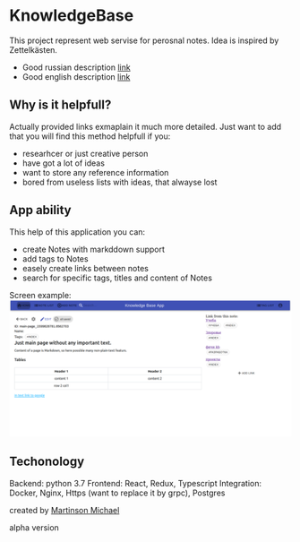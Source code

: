 # KnowledgeBase

This project represent web servise for perosnal notes. Idea is inspired by Zettelkästen. 

 * Good russian description [link](https://habr.com/ru/post/508672/)
 * Good english description [link](https://zettelkasten.de/)

## Why is it helpfull?

Actually provided links exmaplain it much more detailed. Just want to add that you will find this method helpfull if you:
 * researhcer or just creative person
 * have got a lot of ideas
 * want to store any reference information
 * bored from useless lists with ideas, that alwayse lost

## App ability

This help of this application you can:
 * create Notes with markddown support
 * add tags to Notes
 * easely create links between notes 
 * search for specific tags, titles and content of Notes 

Screen example:
<img src="media/ui-page.png">

## Techonology

Backend: python 3.7
Frontend: React, Redux, Typescript
Integration: Docker, Nginx, Https (want to replace it by grpc), Postgres


created by [Martinson Michael](https://github.com/MartinsonMichael)

alpha version
